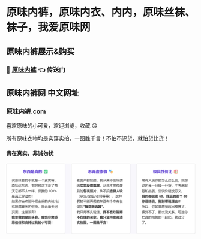 # 原味内裤，原味内衣、内内，原味丝袜、袜子，我爱原味网

## 原味内裤展示&购买

### 👙 [原味内裤](https://2neiku.com) 👈 传送门

## 原味内裤网 中文网址

### 原味内裤.com

喜欢原味的小可爱，欢迎浏览，收藏 😘

所有原味衣物均是实穿实拍，一图胜千言！不怕不识货，就怕货比货！

#### 贵在真实，非诚勿扰

![原味卖点](https://github.com/yuanweineiku/52yuanwei/blob/main/xn--v6qz4cgsk14n.com.png)

